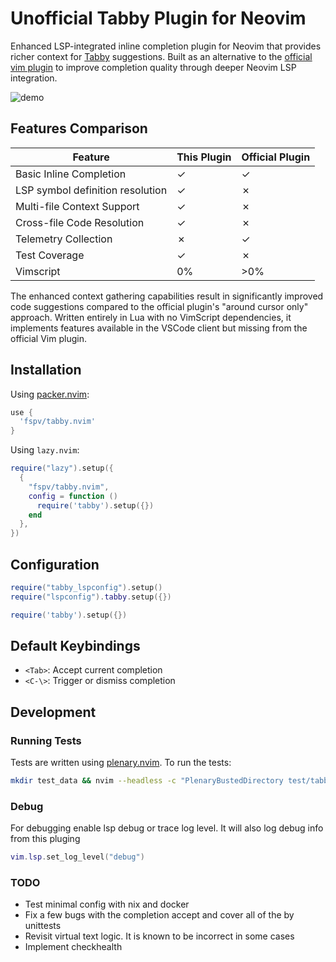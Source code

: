 # Unofficial Tabby Plugin for Neovim

Enhanced LSP-integrated inline completion plugin for Neovim that provides richer context for [Tabby](https://www.tabbyml.com/) suggestions. Built as an alternative to the [official vim plugin](https://github.com/TabbyML/tabby/tree/main/clients/vim) to improve completion quality through deeper Neovim LSP integration.

![demo](https://github.com/user-attachments/assets/62b66e69-f18b-4b19-9fbe-162c8fe48cf6)

## Features Comparison

| Feature | This Plugin | Official Plugin |
|---------|------------------|-----------------|
| Basic Inline Completion | ✓ | ✓ |
| LSP symbol definition resolution | ✓ | ✗ |
| Multi-file Context Support | ✓ | ✗ |
| Cross-file Code Resolution | ✓ | ✗ |
| Telemetry Collection | ✗ | ✓ |
| Test Coverage | ✓ | ✗ |
| Vimscript | 0% | >0% |

The enhanced context gathering capabilities result in significantly improved code suggestions compared to the official plugin's "around cursor only" approach. Written entirely in Lua with no VimScript dependencies, it implements features available in the VSCode client but missing from the official Vim plugin.

## Installation

Using [packer.nvim](https://github.com/wbthomason/packer.nvim):

```lua
use {
  'fspv/tabby.nvim'
}
```

Using `lazy.nvim`:
```lua
require("lazy").setup({
  {
    "fspv/tabby.nvim",
    config = function ()
      require('tabby').setup({})
    end
  },
})
```

## Configuration

```lua
require("tabby_lspconfig").setup()
require("lspconfig").tabby.setup({})

require('tabby').setup({})
```

## Default Keybindings

- `<Tab>`: Accept current completion
- `<C-\>`: Trigger or dismiss completion

## Development

### Running Tests

Tests are written using [plenary.nvim](https://github.com/nvim-lua/plenary.nvim). To run the tests:

```bash
mkdir test_data && nvim --headless -c "PlenaryBustedDirectory test/tabby"
```

### Debug

For debugging enable lsp debug or trace log level. It will also log debug info from this pluging

```lua
vim.lsp.set_log_level("debug")

```

### TODO

* Test minimal config with nix and docker
* Fix a few bugs with the completion accept and cover all of the by unittests
* Revisit virtual text logic. It is known to be incorrect in some cases
* Implement checkhealth
